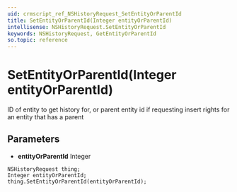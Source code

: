 ```yaml
---
uid: crmscript_ref_NSHistoryRequest_SetEntityOrParentId
title: SetEntityOrParentId(Integer entityOrParentId)
intellisense: NSHistoryRequest.SetEntityOrParentId
keywords: NSHistoryRequest, GetEntityOrParentId
so.topic: reference
---
```


# SetEntityOrParentId(Integer entityOrParentId)

ID of entity to get history for, or parent entity id if requesting insert rights for an entity that has a parent

## Parameters

* **entityOrParentId** Integer

```crmscript
NSHistoryRequest thing;
Integer entityOrParentId;
thing.SetEntityOrParentId(entityOrParentId);
```

